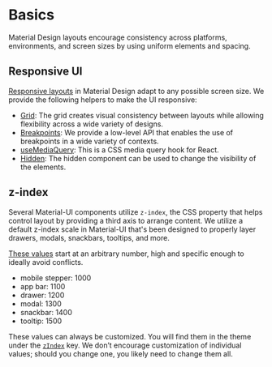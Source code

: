 # Basics

<p class="description">Material Design layouts encourage consistency across platforms, environments, and screen sizes by using uniform elements and spacing.</p>

## Responsive UI

[Responsive layouts](https://material.io/design/layout/responsive-layout-grid.html) in Material Design adapt to any possible screen size.
We provide the following helpers to make the UI responsive:

- [Grid](/layout/grid/): The grid creates visual consistency between layouts while allowing flexibility across a wide variety of designs.
- [Breakpoints](/layout/breakpoints/): We provide a low-level API that enables the use of breakpoints in a wide variety of contexts.
- [useMediaQuery](/layout/use-media-query/): This is a CSS media query hook for React.
- [Hidden](/layout/hidden/):
The hidden component can be used to change the visibility of the elements.

## z-index

Several Material-UI components utilize `z-index`, the CSS property that helps control layout by providing a third axis to arrange content.
We utilize a default z-index scale in Material-UI that's been designed to properly layer drawers,
modals, snackbars, tooltips, and more.

[These values](https://github.com/mui-org/material-ui/blob/master/packages/material-ui/src/styles/zIndex.js) start at an arbitrary number, high and specific enough to ideally avoid conflicts.

- mobile stepper: 1000
- app bar: 1100
- drawer: 1200
- modal: 1300
- snackbar: 1400
- tooltip: 1500

These values can always be customized.
You will find them in the theme under the [`zIndex`](/customization/default-theme/?expend-path=$.zIndex) key.
We don’t encourage customization of individual values; should you change one, you likely need to change them all.
